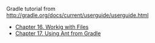 Gradle tutorial from http://gradle.org/docs/current/userguide/userguide.html

* [Chapter 16. Workig with Files](chapter16/README.md)
* [Chapter 17. Using Ant from Gradle](chapter17/README.md)
